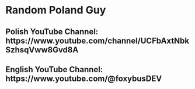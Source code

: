 <h1>Random Poland Guy</h1>
<h2>Polish YouTube Channel: https://www.youtube.com/channel/UCFbAxtNbkSzhsqVww8Gvd8A </h2>
<h2>English YouTube Channel: https://www.youtube.com/@foxybusDEV </h2>

<!---
foxybus/foxybus is a ✨ special ✨ repository because its `README.md` (this file) appears on your GitHub profile.
You can click the Preview link to take a look at your changes.
--->
